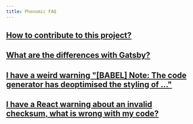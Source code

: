 ```yaml
---
title: Phenomic FAQ
---
```


## [How to contribute to this project?](/contributing/)

## [What are the differences with Gatsby?](gatsby/)

## [I have a weird warning "[BABEL] Note: The code generator has deoptimised the styling of ..."](babel/)

## [I have a React warning about an invalid checksum, what is wrong with my code?](react/)
